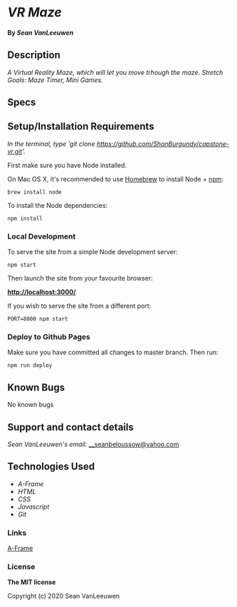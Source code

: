 # _VR Maze_


#### By _**Sean VanLeeuwen**_

## Description

_A Virtual Reality Maze, which will let you move trhough the maze. Stretch Goals: Maze Timer, Mini Games._

## Specs



## Setup/Installation Requirements

_In the terminal, type 'git clone https://github.com/ShonBurgundy/capstone-vr.git'._

First make sure you have Node installed.

On Mac OS X, it's recommended to use [Homebrew](http://brew.sh/) to install Node + [npm](https://www.npmjs.com):

    brew install node

To install the Node dependencies:

    npm install


### Local Development

To serve the site from a simple Node development server:

    npm start

Then launch the site from your favourite browser:

[__http://localhost:3000/__](http://localhost:3000/)

If you wish to serve the site from a different port:

    PORT=8000 npm start


### Deploy to Github Pages

Make sure you have committed all changes to master branch. Then run:

    npm run deploy


## Known Bugs

No known bugs

## Support and contact details

_Sean VanLeeuwen's email:_
__seanbeloussow@yahoo.com

## Technologies Used

* _A-Frame_
* _HTML_
* _CSS_
* _Javascript_
* _Git_


### Links
[A-Frame](https://aframe.io/)

### License

**The MIT license**

Copyright (c) 2020 Sean VanLeeuwen